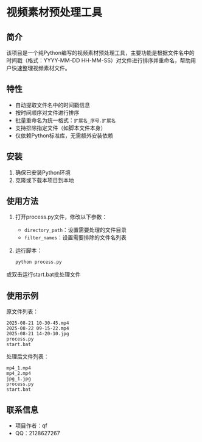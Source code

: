 # 视频素材预处理工具

## 简介

该项目是一个纯Python编写的视频素材预处理工具，主要功能是根据文件名中的时间戳（格式：YYYY-MM-DD HH-MM-SS）对文件进行排序并重命名，帮助用户快速整理视频素材文件。

## 特性

- 自动提取文件名中的时间戳信息
- 按时间顺序对文件进行排序
- 批量重命名为统一格式：`扩展名_序号.扩展名`
- 支持排除指定文件（如脚本文件本身）
- 仅依赖Python标准库，无需额外安装依赖

## 安装

1. 确保已安装Python环境
2. 克隆或下载本项目到本地

## 使用方法

1. 打开process.py文件，修改以下参数：
   - `directory_path`：设置需要处理的文件目录
   - `filter_names`：设置需要排除的文件名列表
2. 运行脚本：

   ```bash
   python process.py
   ```

或双击运行start.bat批处理文件

## 使用示例

原文件列表：

```plainText
2025-08-21 10-30-45.mp4
2025-08-22 09-15-22.mp4
2025-08-21 14-20-10.jpg
process.py
start.bat
```

处理后文件列表：

```plainText
mp4_1.mp4
mp4_2.mp4
jpg_1.jpg
process.py
start.bat
```

## 联系信息

- 项目作者：qf
- QQ：2128627267
